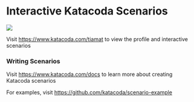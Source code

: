 # Interactive Katacoda Scenarios

[![](http://shields.katacoda.com/katacoda/tiamat/count.svg)](https://www.katacoda.com/tiamat "Get your profile on Katacoda.com")

Visit https://www.katacoda.com/tiamat to view the profile and interactive scenarios

### Writing Scenarios
Visit https://www.katacoda.com/docs to learn more about creating Katacoda scenarios

For examples, visit https://github.com/katacoda/scenario-example
